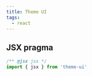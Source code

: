 ```yaml
---
title: Theme UI
tags:
  - react
---
```


## JSX pragma

```jsx
/** @jsx jsx */
import { jsx } from 'theme-ui'
```
